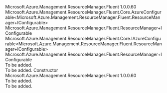 <Type Name="ResourceManager+Configurable" FullName="Microsoft.Azure.Management.ResourceManager.Fluent.ResourceManager+Configurable">
  <TypeSignature Language="C#" Value="protected class ResourceManager.Configurable : Microsoft.Azure.Management.ResourceManager.Fluent.Core.AzureConfigurable&lt;Microsoft.Azure.Management.ResourceManager.Fluent.ResourceManager.IConfigurable&gt;, Microsoft.Azure.Management.ResourceManager.Fluent.Core.IAzureConfigurable&lt;Microsoft.Azure.Management.ResourceManager.Fluent.ResourceManager.IConfigurable&gt;, Microsoft.Azure.Management.ResourceManager.Fluent.ResourceManager.IConfigurable" />
  <TypeSignature Language="ILAsm" Value=".class nested protected auto ansi beforefieldinit ResourceManager/Configurable extends Microsoft.Azure.Management.ResourceManager.Fluent.Core.AzureConfigurable`1&lt;class Microsoft.Azure.Management.ResourceManager.Fluent.ResourceManager/IConfigurable&gt; implements class Microsoft.Azure.Management.ResourceManager.Fluent.Core.IAzureConfigurable`1&lt;class Microsoft.Azure.Management.ResourceManager.Fluent.ResourceManager/IConfigurable&gt;, class Microsoft.Azure.Management.ResourceManager.Fluent.ResourceManager/IConfigurable" />
  <TypeSignature Language="DocId" Value="T:Microsoft.Azure.Management.ResourceManager.Fluent.ResourceManager.Configurable" />
  <TypeSignature Language="VB.NET" Value="Protected Class ResourceManager.Configurable&#xA;Inherits AzureConfigurable(Of ResourceManager.IConfigurable)&#xA;Implements IAzureConfigurable(Of ResourceManager.IConfigurable), ResourceManager.IConfigurable" />
  <AssemblyInfo>
    <AssemblyName>Microsoft.Azure.Management.ResourceManager.Fluent</AssemblyName>
    <AssemblyVersion>1.0.0.60</AssemblyVersion>
  </AssemblyInfo>
  <Base>
    <BaseTypeName>Microsoft.Azure.Management.ResourceManager.Fluent.Core.AzureConfigurable&lt;Microsoft.Azure.Management.ResourceManager.Fluent.ResourceManager+IConfigurable&gt;</BaseTypeName>
    <BaseTypeArguments>
      <BaseTypeArgument TypeParamName="T">Microsoft.Azure.Management.ResourceManager.Fluent.ResourceManager+IConfigurable</BaseTypeArgument>
    </BaseTypeArguments>
  </Base>
  <Interfaces>
    <Interface>
      <InterfaceName>Microsoft.Azure.Management.ResourceManager.Fluent.Core.IAzureConfigurable&lt;Microsoft.Azure.Management.ResourceManager.Fluent.ResourceManager+IConfigurable&gt;</InterfaceName>
    </Interface>
    <Interface>
      <InterfaceName>Microsoft.Azure.Management.ResourceManager.Fluent.ResourceManager+IConfigurable</InterfaceName>
    </Interface>
  </Interfaces>
  <Docs>
    <summary>To be added.</summary>
    <remarks>To be added.</remarks>
  </Docs>
  <Members>
    <Member MemberName=".ctor">
      <MemberSignature Language="C#" Value="public Configurable ();" />
      <MemberSignature Language="ILAsm" Value=".method public hidebysig specialname rtspecialname instance void .ctor() cil managed" />
      <MemberSignature Language="DocId" Value="M:Microsoft.Azure.Management.ResourceManager.Fluent.ResourceManager.Configurable.#ctor" />
      <MemberSignature Language="VB.NET" Value="Public Sub New ()" />
      <MemberType>Constructor</MemberType>
      <AssemblyInfo>
        <AssemblyName>Microsoft.Azure.Management.ResourceManager.Fluent</AssemblyName>
        <AssemblyVersion>1.0.0.60</AssemblyVersion>
      </AssemblyInfo>
      <Parameters />
      <Docs>
        <summary>To be added.</summary>
        <remarks>To be added.</remarks>
      </Docs>
    </Member>
  </Members>
</Type>